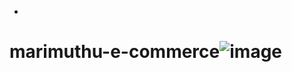 +
# marimuthu-e-commerce![image](https://github.com/Maariphoenix/marimuthu-e-commerce/assets/126151492/c2f4a872-52ae-4bd6-b94c-cc76aabb2f2e)
